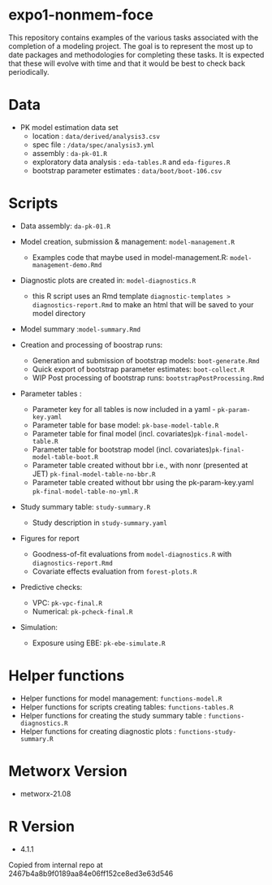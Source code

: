 # expo1-nonmem-foce

This repository contains examples of the various tasks associated with the
completion of a modeling project. The goal is to represent the most up to date
packages and methodologies for completing these tasks. It is expected that these
will evolve with time and that it would be best to check back periodically.

# Data

- PK model estimation data set 
  - location : `data/derived/analysis3.csv`
  - spec file : `/data/spec/analysis3.yml`
  - assembly : `da-pk-01.R`
  - exploratory data analysis : `eda-tables.R` and `eda-figures.R`
  - bootstrap parameter estimates : `data/boot/boot-106.csv`


# Scripts
- Data assembly: `da-pk-01.R`
- Model creation, submission & management: `model-management.R`
  - Examples code that maybe used in model-management.R: `model-management-demo.Rmd`
- Diagnostic plots are created in: `model-diagnostics.R`
  - this R script uses an Rmd template `diagnostic-templates > diagnostics-report.Rmd` 
  to make an html that will be saved to your model directory
- Model summary :`model-summary.Rmd`
- Creation and processing of boostrap runs: 
  - Generation and submission of bootstrap models: `boot-generate.Rmd`
  - Quick export of bootstrap parameter estimates: `boot-collect.R`
  - WIP Post processing of bootstrap runs: `bootstrapPostProcessing.Rmd`
- Parameter tables : 
  - Parameter key for all tables is now included in a yaml - `pk-param-key.yaml`
  - Parameter table for base model: `pk-base-model-table.R`
  - Parameter table for final model (incl. covariates)`pk-final-model-table.R`
  - Parameter table for bootstrap model (incl. covariates)`pk-final-model-table-boot.R`
  - Parameter table created without bbr i.e., with nonr (presented at JET) `pk-final-model-table-no-bbr.R`
  - Parameter table created without bbr using the pk-param-key.yaml `pk-final-model-table-no-yml.R`

- Study summary table: `study-summary.R`
  - Study description in `study-summary.yaml`
- Figures for report 
  - Goodness-of-fit evaluations from `model-diagnostics.R` with `diagnostics-report.Rmd`
  - Covariate effects evaluation from `forest-plots.R`
- Predictive checks:
  - VPC: `pk-vpc-final.R`
  - Numerical: `pk-pcheck-final.R`
- Simulation:
  - Exposure using EBE: `pk-ebe-simulate.R`


# Helper functions
- Helper functions for model management: `functions-model.R`
- Helper functions for scripts creating tables: `functions-tables.R`
- Helper functions for creating the study summary table : `functions-diagnostics.R`
- Helper functions for creating diagnostic plots : `functions-study-summary.R`

# Metworx Version
- metworx-21.08

# R Version
- 4.1.1



Copied from internal repo at 2467b4a8b9f0189aa84e06ff152ce8ed3e63d546

